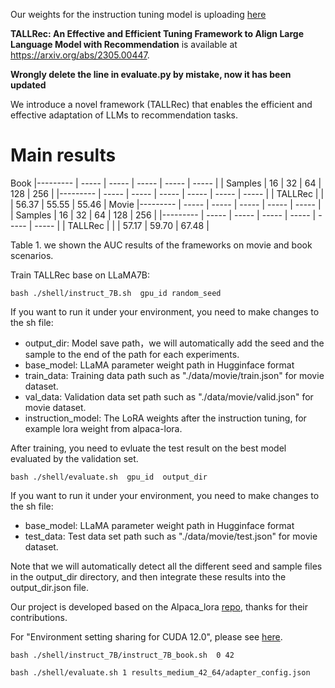Our weights for the instruction tuning model is uploading [here](https://drive.google.com/file/d/1teUwLm4BOqhngfCKKXE1tiMhJPf_FvRJ/view?usp=sharing)

**TALLRec: An Effective and Efficient Tuning Framework to Align Large Language Model with Recommendation** is available at https://arxiv.org/abs/2305.00447.

**Wrongly delete the line in evaluate.py by mistake, now it has been updated**

We introduce a novel framework (TALLRec) that enables the efficient and effective adaptation of LLMs to recommendation tasks.

# Main results
Book
|--------- | -----  | -----  | ----- | ----- | ----- | 
| Samples  | 16     | 32     | 64    | 128   | 256   |
|---------  | ----- | ----- | ----- | ----- | ----- | ----- |
| TALLRec  |       |        | 56.37  | 55.55 | 55.46 |
Movie
|--------- | -----  | -----  | ----- | ----- | ----- | 
| Samples  | 16     | 32     | 64    | 128   | 256   |
|---------  | ----- | ----- | ----- | ----- | ----- | ----- |
| TALLRec  |        |        | 57.17 | 59.70 | 67.48 |


Table 1. we shown the AUC results of the frameworks on movie and book scenarios.

Train TALLRec base on LLaMA7B:
```
bash ./shell/instruct_7B.sh  gpu_id random_seed
```
If you want to run it under your environment, you need to make changes to the sh file:
- output_dir: Model save path，we will automatically add the seed and the sample to the end of the path for each experiments.
- base_model: LLaMA parameter weight path in Hugginface format
- train_data:  Training data path such as "./data/movie/train.json" for movie dataset.
- val_data: Validation data set path such as "./data/movie/valid.json" for movie dataset.
- instruction_model: The LoRA weights after the instruction tuning, for example lora weight from alpaca-lora.

After training, you need to evluate the test result on the best model evaluated by the validation set.
```
bash ./shell/evaluate.sh  gpu_id  output_dir
```
If you want to run it under your environment, you need to make changes to the sh file:
- base_model: LLaMA parameter weight path in Hugginface format
- test_data: Test data set path such as "./data/movie/test.json" for movie dataset.

Note that we will automatically detect all the different seed and sample files in the output_dir directory, and then integrate these results into the output_dir.json file.

Our project is developed based on the Alpaca_lora [repo](https://github.com/tloen/alpaca-lora), thanks for their contributions.

For "Environment setting sharing for CUDA 12.0", please see [here](https://github.com/SAI990323/TALLRec/issues/46).     

```
bash ./shell/instruct_7B/instruct_7B_book.sh  0 42
```

```
bash ./shell/evaluate.sh 1 results_medium_42_64/adapter_config.json 
```